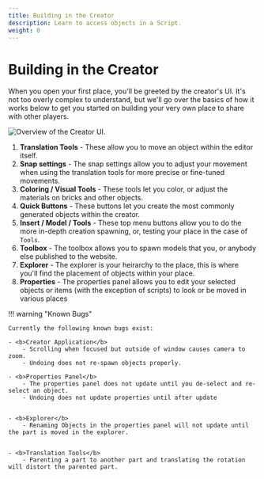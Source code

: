 ```yaml
---
title: Building in the Creator
description: Learn to access objects in a Script.
weight: 0
---
```


# Building in the Creator

When you open your first place, you'll be greeted by the creator's UI. It's not too overly complex to understand, but we'll go over the basics of how it works below to get you started on building your very own place to share with other players.

![Overview of the Creator UI.](/assets/tutorials/basic-building/the-creator/image-0.webp)

1. <b>Translation Tools</b> - These allow you to move an object within the editor itself.
2. <b>Snap settings</b> - The snap settings allow you to adjust your movement when using the translation tools for more precise or fine-tuned movements.
3. <b>Coloring / Visual Tools</b> - These tools let you color, or adjust the materials on bricks and other objects.
4. <b>Quick Buttons</b> - These buttons let you create the most commonly generated objects within the creator.
5. <b>Insert / Model / Tools</b> - These top menu buttons allow you to do the more in-depth creation spawning, or, testing your place in the case of `Tools`.
6. <b>Toolbox</b> - The toolbox allows you to spawn models that you, or anybody else published to the website.
7. <b>Explorer</b> - The explorer is your heirarchy to the place, this is where you'll find the placement of objects within your place.
8. <b>Properties</b> - The properties panel allows you to edit your selected objects or items (with the exception of scripts) to look or be moved in various places

<div data-search-exclude markdown>
!!! warning "Known Bugs"

    Currently the following known bugs exist:

    - <b>Creator Application</b>
    	- Scrolling when focused but outside of window causes camera to zoom.
    	- Undoing does not re-spawn objects properly.

    - <b>Properties Panel</b>
    	- The properties panel does not update until you de-select and re-select an object.
    	- Undoing does not update properties until after update


    - <b>Explorer</b>
    	- Renaming Objects in the properties panel will not update until the part is moved in the explorer.


    - <b>Translation Tools</b>
    	- Parenting a part to another part and translating the rotation will distort the parented part.

</div>
